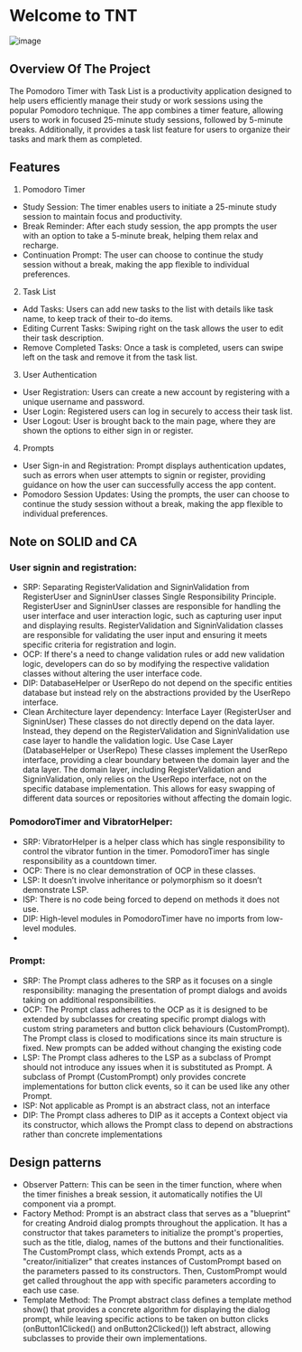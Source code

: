 
# Welcome to TNT
![image](https://cdn.discordapp.com/attachments/1111436485594464352/1137570283763544184/Untitled_Artwork_26.png)
## Overview Of The Project

The Pomodoro Timer with Task List is a productivity application designed to help users efficiently
manage their study or work sessions using the popular Pomodoro technique. The app combines a timer
feature, allowing users to work in focused 25-minute study sessions, followed by 5-minute breaks.
Additionally, it provides a task list feature for users to organize their tasks and mark them as
completed.

## Features
1. Pomodoro Timer
- Study Session: The timer enables users to initiate a 25-minute study session to maintain focus and productivity.
- Break Reminder: After each study session, the app prompts the user with an option to take a 5-minute break, helping them relax and recharge.
- Continuation Prompt: The user can choose to continue the study session without a break, making the app flexible to individual preferences.
2. Task List
- Add Tasks: Users can add new tasks to the list with details like task name, to keep track of their to-do items.
- Editing Current Tasks: Swiping right on the task allows the user to edit their task description.
- Remove Completed Tasks: Once a task is completed, users can swipe left on the task and remove it from the task list.
3. User Authentication
- User Registration: Users can create a new account by registering with a unique username and password.
- User Login: Registered users can log in securely to access their task list.
- User Logout: User is brought back to the main page, where they are shown the options to either sign in or register.
4. Prompts
- User Sign-in and Registration: Prompt displays authentication updates, such as errors when user attempts to signin or register, providing guidance on how the user can successfully access the app content.
- Pomodoro Session Updates: Using the prompts, the user can choose to continue the study session without a break, making the app flexible to individual preferences.



## Note on SOLID and CA
### User signin and registration:
- SRP: Separating RegisterValidation and SigninValidation from RegisterUser and SigninUser classes
  Single Responsibility Principle. RegisterUser and SigninUser classes are responsible for handling the user interface and user interaction logic, such as capturing user input and displaying results.
  RegisterValidation and SigninValidation classes are responsible for validating the user input and ensuring it meets specific criteria for registration and login.
- OCP: If there's a need to change validation rules or add new validation logic, developers can do so by modifying the respective validation classes without altering the user interface code.
- DIP: DatabaseHelper or UserRepo do not depend on the specific entities database but instead rely on the abstractions provided by the UserRepo interface.
- Clean Architecture layer dependency:  Interface Layer (RegisterUser and SigninUser)
  These classes do not directly depend on the data layer. Instead, they depend on the RegisterValidation and SigninValidation use case layer to handle the validation logic.
  Use Case Layer (DatabaseHelper or UserRepo)
  These classes implement the UserRepo interface, providing a clear boundary between the domain layer and the data layer.
  The domain layer, including RegisterValidation and SigninValidation, only relies on the UserRepo interface, not on the specific database implementation. This allows for easy swapping of different data sources or repositories without affecting the domain logic.

### PomodoroTimer and VibratorHelper:
- SRP: VibratorHelper is a helper class which has single responsibility to control the vibrator funtion in the timer.
  PomodoroTimer has single responsibility as a countdown timer.
- OCP: There is no clear demonstration of OCP in these classes.
- LSP: It doesn’t involve inheritance or polymorphism so it doesn’t demonstrate LSP.
- ISP: There is no code being forced to depend on methods it does not use.
- DIP: High-level modules in PomodoroTimer have no imports from low-level modules.
- 

### Prompt:
- SRP: The Prompt class adheres to the SRP as it focuses on a single responsibility: managing the presentation of prompt dialogs and avoids taking on additional responsibilities.
- OCP: The Prompt class adheres to the OCP as it is designed to be extended by subclasses for creating specific prompt dialogs with custom string parameters and button click behaviours (CustomPrompt). The Prompt class is closed to modifications since its main structure is fixed. New prompts can be added without changing the existing code
- LSP: The Prompt class adheres to the LSP as a subclass of Prompt should not introduce any issues when it is substituted as Prompt. A subclass of Prompt (CustomPrompt) only provides concrete implementations for button click events, so it can be used like any other Prompt.
- ISP: Not applicable as Prompt is an abstract class, not an interface
- DIP: The Prompt class adheres to DIP as it accepts a Context object via its constructor, which allows the Prompt class to depend on abstractions rather than concrete implementations

## Design patterns
- Observer Pattern: This can be seen in the timer function, where when the timer finishes a break session, it automatically notifies the UI component via a prompt.
- Factory Method: Prompt is an abstract class that serves as a "blueprint" for creating Android dialog prompts throughout the application. It has a constructor that takes parameters to initialize the prompt's properties, such as the title, dialog, names of the buttons and their functionalities. The CustomPrompt class, which extends Prompt, acts as a "creator/initializer" that creates instances of CustomPrompt based on the parameters passed to its constructors. Then, CustomPrompt would get called throughout the app with specific parameters according to each use case.
- Template Method: The Prompt abstract class defines a template method show() that provides a concrete algorithm for displaying the dialog prompt, while leaving specific actions to be taken on button clicks (onButton1Clicked() and onButton2Clicked()) left abstract, allowing subclasses to provide their own implementations.
